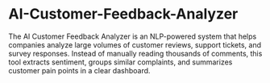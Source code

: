 # AI-Customer-Feedback-Analyzer
The AI Customer Feedback Analyzer is an NLP-powered system that helps companies analyze large volumes of customer reviews, support tickets, and survey responses. Instead of manually reading thousands of comments, this tool extracts sentiment, groups similar complaints, and summarizes customer pain points in a clear dashboard.
